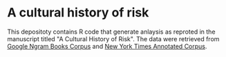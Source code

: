 # A cultural history of risk

This depositoty contains R code that generate anlaysis as reproted in the manuscript titled "A Cultural History of Risk". The data were retrieved from [Google Ngram Books Corpus](http://storage.googleapis.com/books/ngrams/books/datasetsv2.html) and [New York Times Annotated Corpus](https://catalog.ldc.upenn.edu/LDC2008T19).
